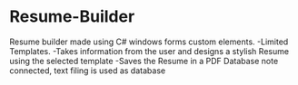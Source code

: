 # Resume-Builder
Resume builder made using C# windows forms custom elements. -Limited Templates. -Takes information from the user and designs a stylish Resume using the selected template -Saves the Resume in a PDF  Database note connected, text filing is used as database
